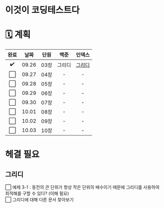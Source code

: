 # 이것이 코딩테스트다

# 🗓 계획

|완료|날짜|단원|백준|인덱스|
|:--:|:--:|:--:|:--:|:--:|
|:heavy_check_mark:|09.26|03장|그리디|[그리디](#그리디)|
|:white_large_square:|09.27|04장|-|-|
|:white_large_square:|09.28|05장|-|-|
|:white_large_square:|09.29|06장|-|-|
|:white_large_square:|09.30|07장|-|-|
|:white_large_square:|10.01|08장|-|-|
|:white_large_square:|10.02|09장|-|-|
|:white_large_square:|10.03|10장|-|-|

# 헤결 필요

## 그리디
:white_large_square: 예제 3-1 : 동전의 큰 단위가 항상 작은 단위의 배수이기 때문에 그리디를 사용하여 최적해를 구할 수 있다? (이해 필요)<br/>
:white_large_square: 그리디에 대해 다른 문서 찾아보기